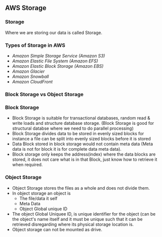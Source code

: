 ## AWS Storage ##
### Storage ###
Where we are storing our data is called Storage.
### Types of Storage in AWS ###
- *Amazon Simple Storage Service (Amazon S3)*
- *Amazon Elastic File System (Amazon EFS)*
- *Amazon Elastic Block Storage (Amazon EBS)*
- *Amazon Glacier*
- *Amazon Snowball*
- *Amazon CloudFront*

### Block Storage vs Object Storage ###
### Block Storage ###
- Block Storage is suitable for transactional databases, random read & write loads and structure database storage.
(Block Storage is good for structural databse where we need to do parallel processing)
- Block Storage divides data to be stored in evenly sized blocks for instance a file can be split into evenly sized blocks before it is stored
- Data Block stored in block storage would not contain meta data (Meta data is not for block it is for complete data meta data).
- Block storage only keeps the address(index) where the data blocks are stored, it does not care what is in that Block, just know how to retrieve it when required.

### Object Storage ###
- Object Storage stores the files as a whole and does not divide them.
- In object storage an object is
  - The file/data it self
  - Meta Data
  - Object Global unique ID
- The object Global Uniquee ID, is unique identifier for the object (can be the object's name itself and it must be unique such that it can be retrieved disregarding where its physical storage location is.
- Object storage can not be mounted as drive.
  
